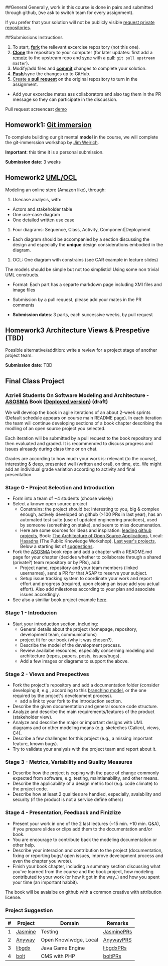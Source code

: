 ##General
Generally, work in this course is done in pairs and submitted through github, (we ask to switch team for every assignment).

If you prefer that your solution will not be publicly visible [request private repositories][private-repos].


##Submissions Instructions
1. To start, [**fork**][forking] the rellevant excercise repository (not this one).
1. [**Clone**][ref-clone] the repository to your computer (for later updates: first add a [remote][config-remote] to the upstream repo and [sync][sync-remote] with a [pull][ref-pull]:  ```git pull upstream master```).
1. Modify/add files and [**commit**][ref-commit] changes to complete your solution.
1. [**Push**][ref-push]/sync the changes up to GitHub.
1. [Create a **pull request**][pull-request] on the original repository to turn in the assignment.
  - Add your excercise mates ass collaborators and also tag them in the PR message so they can participate in the discussion.

Pull request screencast [demo](http://screencast-o-matic.com/watch/coe3IEeMDa)

## Homework1: [Git immersion](https://github.com/jce-il/git-immersion)
To complete building our git mental **model** in the course, we will complete the git-immerssion workshop by [Jim Weirich](https://github.com/jimweirich). 

**Important**: this time it is a personal submission.

**Submission date**: 3 weeks

## Homework2 [UML/OCL](https://github.com/jce-il/sw-modeling-2016b-uml)

Modeling an online store (Amazon like), through:

1. Usecase analysis, with: 
  - Actors and stakeholder table
  - One use-case diagram
  - One detailed written use case
1. Four diagrams: Sequence, Class, Activity, Component|Deployment
  - Each diagram should be accompanied by a section discussing the design and especially the **unique** design considerations embodied in the diagram.
1. OCL: One diagram with constrains (see CAR example in lecture slides)

The models should be simple but not too simplistic! Using some non trivial UML constructs.

- Format: Each part has a separte markdown page including XMI files and image files

- Submission by a pull request, please add your mates in the PR comments
- **Submission dates**: 3 parts, each successive weeks, by pull request

## Homework3 Architecture Views & Prespetive (TBD)    

Possible alternative/addition: write a review for a project stage of another project team.

**Submission date**: TBD

## Final Class Project
### Azrieli Students On Software Modeling and Architecture - [ASOSMA] Book ([Deployed version]) (draft)

We will develop the book in agile iterations of an about 2-week sprints (Default schedule appears on course main README page). In each iteration the team will continue developing sections of a book chapter describing the modling of an open source project you selected.

Each iteration will be submitted by a pull request to the book repository and then evaluated and graded. It is recommended to discuss progress and issues alreaady during class time or on chat.

Grades are according to how much your work is: relevant (to the course), interesting & deep, presented well (written and oral), on time, etc. We might add an individual grade variation according to activity and final presentation.

### Stage 0 - Project Selection and Introduction
- Form into a team of ~4 students (choose wisely)
- Select a known open source project
  - Constrains: the project should be: interesting to you, big & complex enough, actively developed on github (>100 PRs in last year), has an automated test suite (use of updated engineering practices), used by someone (something on stake), and seem to miss documenation.
  - Here are some sources for ideas and inspiration: [leading github projects](https://github.com/showcases), Book: [The Architecture of Open Source Applications](http://www.aosabook.org/en/index.html), Local: [Hasadna](http://www.hasadna.org.il/projects/) (The Public Knowledge Workshop), [Last year's projects][last-year-proejcts], Below a starting list of [suggestions](./#project-suggestions).
- Fork the [ASOSMA] book repo and add a chapter with a README.md page for your chapter (decides whether to collaborate through a shared (private?) team repository or by PRs), add:
  - Project name, repository and your team members (linked usernames), send a PR for that ASAP to reserve your subject.
  - Setup issue tracking system to coordinate your work and report effort and progress (required, upon  closing an issue add you actual effort). Also add milestones according to your plan and associate issues accordingly.
- See also a similiar book project example [here][Desosa-book].

### Stage 1 - Introducion
- Start your introduction section, including:
  - General details about the project (homepage, repository, development team, communications)
  - project fit for our book (why it was chosen?).
  - Describe the model of the development process.
  - Review availaibe resources, especially concerning modeling and architecture  (repos, papers, posts, issues/bugs).
  - Add a few images or diagrams to support the above.

### Stage 2 - Views and Prespectives
- Fork the project's repository and add a documentation folder (consider developing it, e.g., according to this [branching model], or the one required by the projcet's development process).
  - add a link to your fork to the introduction section.
- Describe the given documentation and general source code structure.
- Analyze and describe the main requirements/features of the product (stakeholder view).
- Analyze and describe the major or important designs with UML diagrams and or other modeling means (e.g. sketeches (Calico), views, C4).
- Describe a few challenges for this project (e.g., a missing important feature, known bugs).
- Try to validate your analysis with the project team and report about it.

### Stage 3 - Metrics, Variability and Quality Measures
- Describe how the project is coping with the pace of change commonly expected from software, e.g. testing, maintianability, and other means.
- Describe the applicability of a design metric tool (e.g. code climate) to the project code.
- Describe how at least 2 qualities are handled, especially, avalability and security (if the product is not a service define others)

### Stage 4 - Presentation, Feedback and Finizlize
- Present your work in one of the 2 last lectures (~15 min. +10 min. Q&A), if you prepare slides or clips add them to the documentation and/or book.
- You are encourage to contribute back the modeling documentation or other help.
- Describe your interacion and contribution to the project (documentation, fixing or reporting bugs/ open issues, improve development process and even the chapter you wrote).
- Finish your book chapter, including a summary section discussing what you've learned from the course and the book project, how modeling contributed to your work (or how it got in the way..) and how you spent your time (an important habbit).

The book will be avaialbe on github with a common creative with attribution license.

### Project Suggestion
| # | Project | Domain  | Remarks|
|---|---------|---------|--------|
| 1 | [Jasmine] | Testing | [JasminePRs] | 
| 2 | [Anyway]  | Open Knowlwdge, Local| [AnywayPRS] |
| 3 | [libgdx]  | Java Game Engine | [libgdxPRs] |
| 4 | [bolt]    | CMS with PHP | [boltPRs] |



<!-- Links -->
[private-repos]: /guide/private_repos
[help-add-to-team]: https://help.github.com/articles/adding-organization-members-to-a-team
[forking]: https://guides.github.com/activities/forking/
[ref-clone]: http://gitref.org/creating/#clone
[ref-commit]: http://gitref.org/basic/#commit
[ref-push]: http://gitref.org/remotes/#push
[ref-pull]: http://gitref.org/remotes/#pull
[pull-request]: https://help.github.com/articles/creating-a-pull-request
[config-remote]: https://help.github.com/articles/configuring-a-remote-for-a-fork/
[sync-remote]: https://help.github.com/articles/syncing-a-fork/

[ASOSMA]: https://github.com/jce-il/ASOSMA
[Deployed version]: http://jce-il.github.io/ASOSMA/README.html
[Desosa-book]: http://delftswa.github.io/
[branching model]: http://nvie.com/posts/a-successful-git-branching-model/
[last-year-proejcts]: https://github.com/jce-il/sw-modeling-class/blob/master/Projects.md

[Jasmine]: https://github.com/jasmine/jasmine
[JasminePRs]: https://github.com/jasmine/jasmine/pulls?utf8=%E2%9C%93&q=is%3Apr+created%3A%3E2015-04-01+

[Anyway]: https://github.com/hasadna/anyway
[AnywayPRS]: https://github.com/hasadna/anyway/pulls?utf8=%E2%9C%93&q=is%3Apr+created%3A%3E2015-04-01+

[libgdx]: https://github.com/libgdx/libgdx
[libgdxPRs]: https://github.com/libgdx/libgdx/pulls?utf8=%E2%9C%93&q=is%3Apr+created%3A%3E2015-04-01+

[bolt]: https://github.com/bolt/bolt
[boltPRs]:https://github.com/bolt/bolt/pulls?utf8=%E2%9C%93&q=is%3Apr+created%3A%3E2015-04-01+